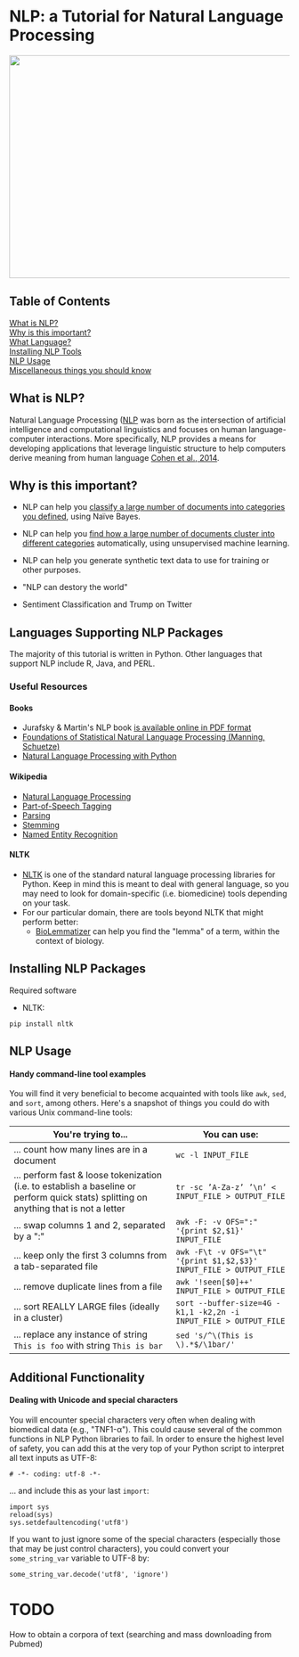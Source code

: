 # NLP: a Tutorial for Natural Language Processing 
<img src="https://github.com/ucdenver-CPBS/NLP-and-Annotation/blob/master/img/cloud.png" height="400" width="550">


## Table of Contents

[What is NLP?](#intro)    
[Why is this important?](#importance)    
[What Language?](#workflow)       
[Installing NLP Tools](#install)    
[NLP Usage](#usage)        
[Miscellaneous things you should know](#additional)    

## <a name="intro"></a>What is NLP?

Natural Language Processing ([NLP](https://www.google.com/search?rlz=1C5CHFA_enUS727US727&biw=893&bih=927&ei=AWsoWuShBM-YjwPYyK-QDQ&q=what+is+natural+language+processing&oq=what+is+natural+language+processing&gs_l=psy-ab.3..0j0i20i263k1j0l7.5493.9709.0.9834.29.28.1.0.0.0.156.2686.21j7.28.0....0...1.1.64.psy-ab..0.29.2687...0i131i67k1j0i20i264k1j0i131k1j0i67k1j0i131i20i264k1j0i13k1.0.AE1jefbB4Mo) was born as the intersection of artificial intelligence and computational linguistics and focuses on human language-computer interactions. More specifically, NLP provides a means for developing applications that leverage linguistic structure to help computers derive meaning from human language [Cohen et al., 2014](https://books.google.com/books?hl=en&lr=&id=vXvPAgAAQBAJ&oi=fnd&pg=PR1&dq=natural+language+processing,+kevin+cohen&ots=ZG5jQaAmMO&sig=l8YRe4YXml_ceCJwnisYL6RLZ38#v=onepage&q=natural%20language%20processing%2C%20kevin%20cohen&f=false). 

## <a name="importance"></a>Why is this important?

  * NLP can help you [classify a large number of documents into categories you defined](https://burakkanber.com/blog/machine-learning-naive-bayes-1/), using Naïve Bayes.

  * NLP can help you [find how a large number of documents cluster into different categories](http://scikit-learn.org/stable/auto_examples/text/document_clustering.html) automatically, using unsupervised machine learning.

  * NLP can help you generate synthetic text data to use for training or other purposes.

  * "NLP can destory the world" 

  * Sentiment Classification and Trump on Twitter



## <a name="workflow"></a>Languages Supporting NLP Packages

The majority of this tutorial is written in Python. Other languages that support NLP include R, Java, and PERL.



### Useful Resources

#### Books

* Jurafsky & Martin's NLP book [is available online in PDF format](https://web.stanford.edu/~jurafsky/slp3/)
* [Foundations of Statistical Natural Language Processing (Manning, Schuetze)](https://smile.amazon.com/Foundations-Statistical-Natural-Language-Processing-ebook/dp/B007L7LUKO/ref=mt_kindle?_encoding=UTF8&me=)
* [Natural Language Processing with Python](https://smile.amazon.com/Natural-Language-Processing-Python-Analyzing/dp/0596516495/ref=sr_1_1?ie=UTF8&qid=1512597647&sr=8-1&keywords=natural+language+processing+with+python)

 
#### Wikipedia

  * [Natural Language Processing](https://en.wikipedia.org/wiki/Natural_language_processing)  
  * [Part-of-Speech Tagging](https://en.wikipedia.org/wiki/Part-of-speech_tagging)  
  * [Parsing](https://en.wikipedia.org/wiki/Parsing)  
  * [Stemming](https://en.wikipedia.org/wiki/Stemming)  
  * [Named Entity Recognition](https://en.wikipedia.org/wiki/Named-entity_recognition)  

#### NLTK

* [NLTK](http://www.nltk.org/) is one of the standard natural language processing libraries for Python. Keep in mind this is meant to deal with general language, so you may need to look for domain-specific (i.e. biomedicine) tools depending on your task.
* For our particular domain, there are tools beyond NLTK that might perform better:
   * [BioLemmatizer](http://biolemmatizer.sourceforge.net) can help you find the "lemma" of a term, within the context of biology.   

## <a name="install"></a>Installing NLP Packages

Required software
  * NLTK:   
  ```
pip install nltk
```


## <a name="usage"></a><a name="quickstart"></a>NLP Usage

#### Handy command-line tool examples

You will find it very beneficial to become acquainted with tools like `awk`, `sed`, and `sort`, among others. Here's a snapshot of things you could do with various Unix command-line tools:

| You're trying to...     | You can use:                  |
|------------|-------------------------------------------------|
| ... count how many lines are in a document | `wc -l INPUT_FILE` |
| ... perform fast & loose tokenization (i.e. to establish a baseline or perform quick stats) splitting on anything that is not a letter | `tr -sc ’A-Za-z’ ’\n’ < INPUT_FILE > OUTPUT_FILE` |
| ... swap columns 1 and 2, separated by a ":" | `awk -F: -v OFS=":" '{print $2,$1}' INPUT_FILE`  |
| ... keep only the first 3 columns from a tab-separated file | `awk -F\t -v OFS="\t" '{print $1,$2,$3}' INPUT_FILE > OUTPUT_FILE` |
| ... remove duplicate lines from a file | `awk '!seen[$0]++' INPUT_FILE > OUTPUT_FILE` |
| ... sort REALLY LARGE files (ideally in a cluster) | `sort --buffer-size=4G -k1,1 -k2,2n -i INPUT_FILE > OUTPUT_FILE` |
| ... replace any instance of string `This is foo` with string `This is bar` | `sed 's/^\(This is \).*$/\1bar/'` |


## <a name="additional"></a>Additional Functionality

#### Dealing with Unicode and special characters

You will encounter special characters very often when dealing with biomedical data (e.g., "TNF1-α"). This could cause several of the common functions in NLP Python libraries to fail. In order to ensure the highest level of safety, you can add this at the very top of your Python script to interpret all text inputs as UTF-8:

```
# -*- coding: utf-8 -*-
```

... and include this as your last `import`:

```
import sys
reload(sys)
sys.setdefaultencoding('utf8')
```

If you want to just ignore some of the special characters (especially those that may be just control characters), you could convert your `some_string_var` variable to UTF-8 by:

```
some_string_var.decode('utf8', 'ignore')
```


# TODO

How to obtain a corpora of text (searching and mass downloading from Pubmed)
